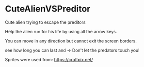 # CuteAlienVSPreditor
Cute alien trying to escape the preditors

Help the alien run for his life by using all the arrow keys.

You can move in any direction but cannot exit the screen borders.

see how long you can last and -> Don't let the predators touch you!

Sprites were used from: https://craftpix.net/